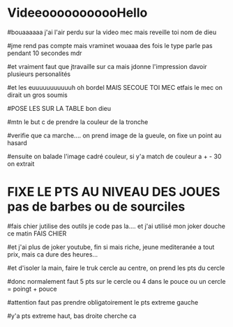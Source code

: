 # VideeooooooooooHello
#bouaaaaaa j'ai l'air perdu sur la video mec mais reveille toi nom de dieu

#jme rend pas compte mais vraminet wouaaa des fois le type parle pas pendant 10 secondes mdr

#et vraiment faut que jtravaille sur ca mais jdonne l'impression davoir plusieurs personalités

#et les euuuuuuuuuuuh oh bordel MAIS SECOUE TOI MEC etfais le mec on dirait un gros soumis

#POSE LES SUR LA TABLE  bon dieu

#mtn le but c de prendre la couleur de la tronche

#verifie que ca marche.... on prend image de la gueule, on fixe un point au hasard

#ensuite on balade l'image cadré couleur, si y'a match de couleur a + - 30 on extrait

# FIXE LE PTS AU NIVEAU DES JOUES pas de barbes ou de sourciles

#fais chier jutilise des outils je code pas la.... et j'ai utilisé mon joker douche ce matin FAIS CHIER

#et j'ai plus de joker youtube, fin si mais riche, jeune mediteranée a tout prix, mais ca dure des heures...

#et d'isoler la main, faire le truk cercle au centre, on prend les pts du cercle

#donc normalement faut 5 pts sur le cercle ou 4 dans le pouce ou un cercle = poingt + pouce

#attention faut pas prendre obligatoirement le pts extreme gauche

#y'a pts extreme haut, bas droite cherche ca



